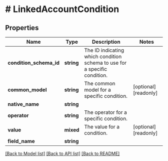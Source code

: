 # # LinkedAccountCondition

## Properties

Name | Type | Description | Notes
------------ | ------------- | ------------- | -------------
**condition_schema_id** | **string** | The ID indicating which condition schema to use for a specific condition. |
**common_model** | **string** | The common model for a specific condition. | [optional] [readonly]
**native_name** | **string** |  |
**operator** | **string** | The operator for a specific condition. |
**value** | **mixed** | The value for a condition. | [optional] [readonly]
**field_name** | **string** |  |

[[Back to Model list]](../../README.md#models) [[Back to API list]](../../README.md#endpoints) [[Back to README]](../../README.md)
